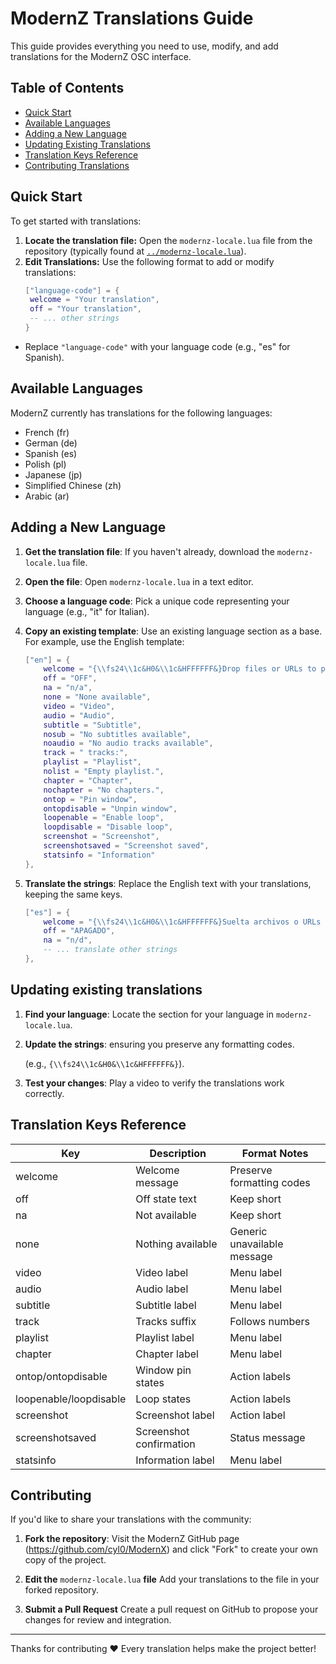 # ModernZ Translations Guide

This guide provides everything you need to use, modify, and add translations for the ModernZ OSC interface.

## Table of Contents

- [Quick Start](#quick-start)
- [Available Languages](#available-languages)
- [Adding a New Language](#adding-a-new-language)
- [Updating Existing Translations](#updating-existing-translations)
- [Translation Keys Reference](#translation-keys-reference)
- [Contributing Translations](#contributing-translations)

## Quick Start

To get started with translations:

1. **Locate the translation file:** Open the `modernz-locale.lua` file from the repository (typically found at [`../modernz-locale.lua`](../modernz-locale.lua)).
2. **Edit Translations:** Use the following format to add or modify translations:
   ```lua
   ["language-code"] = {
   	welcome = "Your translation",
   	off = "Your translation",
   	-- ... other strings
   }
   ```

- Replace `"language-code"` with your language code (e.g., "es" for Spanish).

## Available Languages

ModernZ currently has translations for the following languages:

- French (fr)
- German (de)
- Spanish (es)
- Polish (pl)
- Japanese (jp)
- Simplified Chinese (zh)
- Arabic (ar)

## Adding a New Language

1. **Get the translation file**: If you haven't already, download the `modernz-locale.lua` file.
2. **Open the file**: Open `modernz-locale.lua` in a text editor.
3. **Choose a language code**: Pick a unique code representing your language (e.g., "it" for Italian).
4. **Copy an existing template**: Use an existing language section as a base. For example, use the English template:

   ```lua
   ["en"] = {
       welcome = "{\\fs24\\1c&H0&\\1c&HFFFFFF&}Drop files or URLs to play here",
       off = "OFF",
       na = "n/a",
       none = "None available",
       video = "Video",
       audio = "Audio",
       subtitle = "Subtitle",
       nosub = "No subtitles available",
       noaudio = "No audio tracks available",
       track = " tracks:",
       playlist = "Playlist",
       nolist = "Empty playlist.",
       chapter = "Chapter",
       nochapter = "No chapters.",
       ontop = "Pin window",
       ontopdisable = "Unpin window",
       loopenable = "Enable loop",
       loopdisable = "Disable loop",
       screenshot = "Screenshot",
       screenshotsaved = "Screenshot saved",
       statsinfo = "Information"
   },
   ```

5. **Translate the strings**: Replace the English text with your translations, keeping the same keys.

   ```lua
   ["es"] = {
       welcome = "{\\fs24\\1c&H0&\\1c&HFFFFFF&}Suelta archivos o URLs aquí para reproducirlos",
       off = "APAGADO",
       na = "n/d",
       -- ... translate other strings
   },
   ```

## Updating existing translations

1. **Find your language**: Locate the section for your language in `modernz-locale.lua`.

2. **Update the strings**: ensuring you preserve any formatting codes.

   (e.g., `{\\fs24\\1c&H0&\\1c&HFFFFFF&}`).

3. **Test your changes**: Play a video to verify the translations work correctly.

## Translation Keys Reference

| Key                    | Description             | Format Notes                |
| ---------------------- | ----------------------- | --------------------------- |
| welcome                | Welcome message         | Preserve formatting codes   |
| off                    | Off state text          | Keep short                  |
| na                     | Not available           | Keep short                  |
| none                   | Nothing available       | Generic unavailable message |
| video                  | Video label             | Menu label                  |
| audio                  | Audio label             | Menu label                  |
| subtitle               | Subtitle label          | Menu label                  |
| track                  | Tracks suffix           | Follows numbers             |
| playlist               | Playlist label          | Menu label                  |
| chapter                | Chapter label           | Menu label                  |
| ontop/ontopdisable     | Window pin states       | Action labels               |
| loopenable/loopdisable | Loop states             | Action labels               |
| screenshot             | Screenshot label        | Action label                |
| screenshotsaved        | Screenshot confirmation | Status message              |
| statsinfo              | Information label       | Menu label                  |

## Contributing

If you'd like to share your translations with the community:

1. **Fork the repository**: Visit the ModernZ GitHub page (https://github.com/cyl0/ModernX) and click "Fork" to create your own copy of the project.

2. **Edit the** `modernz-locale.lua` **file** Add your translations to the file in your forked repository.

3. **Submit a Pull Request** Create a pull request on GitHub to propose your changes for review and integration.

---

Thanks for contributing ❤️ Every translation helps make the project better!
